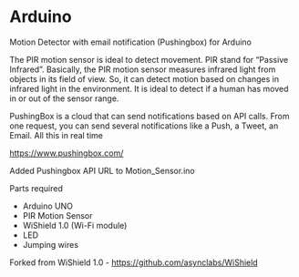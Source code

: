# Arduino
Motion Detector with email notification (Pushingbox) for Arduino

The PIR motion sensor is ideal to detect movement. PIR stand for “Passive Infrared”. Basically, the PIR motion sensor measures infrared light from objects in its field of view. So, it can detect motion based on changes in infrared light in the environment. It is ideal to detect if a human has moved in or out of the sensor range.

PushingBox is a cloud that can send notifications based on API calls.
From one request, you can send several notifications like a Push, a Tweet, an Email.
All this in real time

https://www.pushingbox.com/

Added Pushingbox API URL to Motion_Sensor.ino

Parts required

- Arduino UNO
- PIR Motion Sensor
- WiShield 1.0 (Wi-Fi module)
- LED
- Jumping wires


Forked from WiShield 1.0 - https://github.com/asynclabs/WiShield
